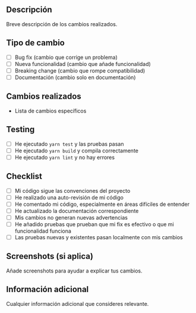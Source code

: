 ## Descripción

Breve descripción de los cambios realizados.

## Tipo de cambio

- [ ] Bug fix (cambio que corrige un problema)
- [ ] Nueva funcionalidad (cambio que añade funcionalidad)
- [ ] Breaking change (cambio que rompe compatibilidad)
- [ ] Documentación (cambio solo en documentación)

## Cambios realizados

- Lista de cambios específicos

## Testing

- [ ] He ejecutado `yarn test` y las pruebas pasan
- [ ] He ejecutado `yarn build` y compila correctamente
- [ ] He ejecutado `yarn lint` y no hay errores

## Checklist

- [ ] Mi código sigue las convenciones del proyecto
- [ ] He realizado una auto-revisión de mi código
- [ ] He comentado mi código, especialmente en áreas difíciles de entender
- [ ] He actualizado la documentación correspondiente
- [ ] Mis cambios no generan nuevas advertencias
- [ ] He añadido pruebas que prueban que mi fix es efectivo o que mi funcionalidad funciona
- [ ] Las pruebas nuevas y existentes pasan localmente con mis cambios

## Screenshots (si aplica)

Añade screenshots para ayudar a explicar tus cambios.

## Información adicional

Cualquier información adicional que consideres relevante.
